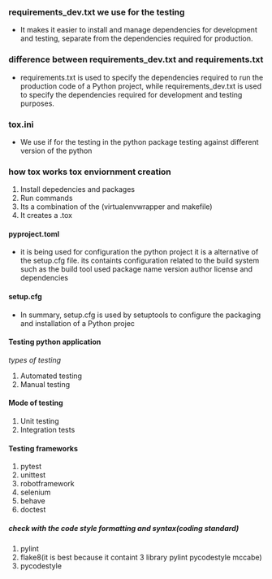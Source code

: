 ### requirements_dev.txt we use for the testing
- It makes it easier to install and manage dependencies for development and testing, separate from the dependencies required for production.

### difference between requirements_dev.txt and requirements.txt

- requirements.txt is used to specify the dependencies required to run the production code of a Python project, while requirements_dev.txt is used to specify the dependencies required for development and testing purposes.

### tox.ini
- We use if for the testing in the python package testing against different version of the python 

### how tox works tox enviornment creation
1. Install depedencies and packages 
2. Run commands
3. Its a combination of the (virtualenvwrapper and makefile)
4. It creates a .tox


#### pyproject.toml
- it is being used for configuration the python project it is a alternative of the setup.cfg file. its containts configuration related to the build system
such as the build tool used package name version author license and dependencies

#### setup.cfg
- In summary, setup.cfg is used by setuptools to configure the packaging and installation of a Python projec

#### Testing python application
*types of testing*
1. Automated testing 
2. Manual testing

#### Mode of testing
1. Unit testing
2. Integration tests

#### Testing frameworks

1. pytest
2. unittest
3. robotframework
4. selenium
5. behave
6. doctest

##### check with the code style formatting and syntax(coding standard)

1. pylint
2. flake8(it is best because it containt 3 library pylint pycodestyle mccabe)
3. pycodestyle

